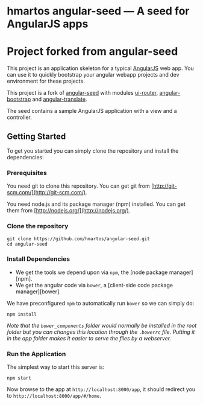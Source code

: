 # hmartos angular-seed — A seed for AngularJS apps
# Project forked from angular-seed

This project is an application skeleton for a typical [AngularJS](http://angularjs.org/) web app.
You can use it to quickly bootstrap your angular webapp projects and dev environment for these
projects. 

This project is a fork of [angular-seed](https://github.com/angular/angular-seed) with modules [ui-router](http://angular-ui.github.io/ui-router/site/#/api/ui.router), [angular-bootstrap](http://angular-ui.github.io/bootstrap/) and [angular-translate](https://angular-translate.github.io/).

The seed contains a sample AngularJS application with a view and a controller.

## Getting Started

To get you started you can simply clone the repository and install the dependencies:

### Prerequisites

You need git to clone this repository. You can get git from
[http://git-scm.com/](http://git-scm.com/).

You need node.js and its package manager (npm) installed.  You can get them from 
[http://nodejs.org/](http://nodejs.org/).

### Clone the repository

```
git clone https://github.com/hmartos/angular-seed.git
cd angular-seed
```

### Install Dependencies

* We get the tools we depend upon via `npm`, the [node package manager][npm].
* We get the angular code via `bower`, a [client-side code package manager][bower].

We have preconfigured `npm` to automatically run `bower` so we can simply do:

```
npm install
```

*Note that the `bower_components` folder would normally be installed in the root folder but
you can changes this location through the `.bowerrc` file. Putting it in the app folder makes
it easier to serve the files by a webserver.*

### Run the Application

The simplest way to start this server is:

```
npm start
```

Now browse to the app at `http://localhost:8000/app`, it should redirect you to `http://localhost:8000/app/#/home`.